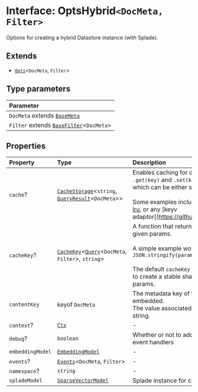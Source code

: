 # Interface: OptsHybrid`<DocMeta, Filter>`

Options for creating a hybrid Datastore instance (with Splade).

## Extends

- [`Opts`](Opts.md)\<`DocMeta`, `Filter`\>

## Type parameters

| Parameter |
| :------ |
| `DocMeta` extends [`BaseMeta`](../type-aliases/BaseMeta.md) |
| `Filter` extends [`BaseFilter`](../type-aliases/BaseFilter.md)\<`DocMeta`\> |

## Properties

| Property | Type | Description | Inheritance | Source |
| :------ | :------ | :------ | :------ | :------ |
| `cache`? | [`CacheStorage`](../../../type-aliases/CacheStorage.md)\<`string`, [`QueryResult`](QueryResult.md)\<`DocMeta`\>\> | Enables caching for queries. Must implement `.get(key)` and `.set(key, value)`, both of which can be either sync or async.<br /><br />Some examples include: `new Map()`, [quick-lru](https://github.com/sindresorhus/quick-lru), or any [keyv adaptor[(https://github.com/jaredwray/keyv). | [`Opts`](Opts.md).`cache` | [src/datastore/types.ts:95](https://github.com/dexaai/llm-tools/blob/5018eae/src/datastore/types.ts#L95) |
| `cacheKey`? | [`CacheKey`](../../../type-aliases/CacheKey.md)\<[`Query`](Query.md)\<`DocMeta`, `Filter`\>, `string`\> | A function that returns a cache key for the given params.<br /><br />A simple example would be: `(params) => JSON.stringify(params)`<br /><br />The default `cacheKey` function uses [hash-obj](https://github.com/sindresorhus/hash-obj) to create a stable sha256 hash of the params. | [`Opts`](Opts.md).`cacheKey` | [src/datastore/types.ts:89](https://github.com/dexaai/llm-tools/blob/5018eae/src/datastore/types.ts#L89) |
| `contentKey` | keyof `DocMeta` | The metadata key of the content that is embedded.<br />The value associated with the key must be a string. | [`Opts`](Opts.md).`contentKey` | [src/datastore/types.ts:79](https://github.com/dexaai/llm-tools/blob/5018eae/src/datastore/types.ts#L79) |
| `context`? | [`Ctx`](../type-aliases/Ctx.md) | - | [`Opts`](Opts.md).`context` | [src/datastore/types.ts:97](https://github.com/dexaai/llm-tools/blob/5018eae/src/datastore/types.ts#L97) |
| `debug`? | `boolean` | Whether or not to add default `console.log` event handlers | [`Opts`](Opts.md).`debug` | [src/datastore/types.ts:99](https://github.com/dexaai/llm-tools/blob/5018eae/src/datastore/types.ts#L99) |
| `embeddingModel` | [`EmbeddingModel`](../../../classes/EmbeddingModel.md) | - | [`Opts`](Opts.md).`embeddingModel` | [src/datastore/types.ts:81](https://github.com/dexaai/llm-tools/blob/5018eae/src/datastore/types.ts#L81) |
| `events`? | [`Events`](Events.md)\<`DocMeta`, `Filter`\> | - | [`Opts`](Opts.md).`events` | [src/datastore/types.ts:96](https://github.com/dexaai/llm-tools/blob/5018eae/src/datastore/types.ts#L96) |
| `namespace`? | `string` | - | [`Opts`](Opts.md).`namespace` | [src/datastore/types.ts:80](https://github.com/dexaai/llm-tools/blob/5018eae/src/datastore/types.ts#L80) |
| `spladeModel` | [`SparseVectorModel`](../../../classes/SparseVectorModel.md) | Splade instance for creating sparse vectors | - | [src/datastore/types.ts:110](https://github.com/dexaai/llm-tools/blob/5018eae/src/datastore/types.ts#L110) |
